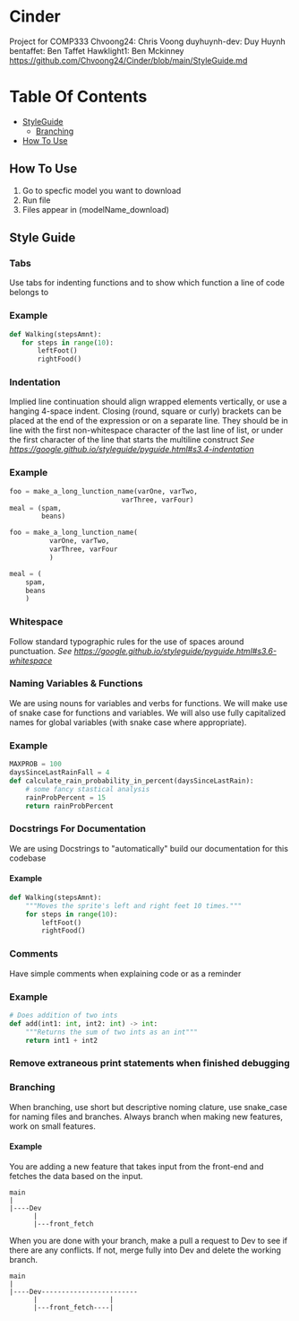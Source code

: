 # Cinder
Project for COMP333
Chvoong24: Chris Voong
duyhuynh-dev: Duy Huynh
bentaffet: Ben Taffet
Hawklight1: Ben Mckinney
https://github.com/Chvoong24/Cinder/blob/main/StyleGuide.md


# Table Of Contents
- [StyleGuide](#style-guide)
    - [Branching](#branching)
- [How To Use](#how-to-use)
## How To Use
1. Go to specfic model you want to download
2. Run file
3. Files appear in (modelName_download)

## Style Guide
### Tabs
Use tabs for indenting functions and to show which function a line of code belongs to
### Example   
 ```python
def Walking(stepsAmnt):
    for steps in range(10):
        leftFoot()
        rightFood()
```

### Indentation
Implied line continuation should align wrapped elements vertically, or use a hanging 4-space indent. Closing (round, square or curly) brackets can be placed at the end of the expression or on a separate line. They should be in line with the first non-whitespace character of the last line of list, or under the first character of the line that starts the multiline construct
*See https://google.github.io/styleguide/pyguide.html#s3.4-indentation*

### Example
```python
foo = make_a_long_lunction_name(varOne, varTwo,
                            varThree, varFour)
meal = (spam,
        beans)

foo = make_a_long_lunction_name(
          varOne, varTwo,
          varThree, varFour
          )

meal = (
    spam,
    beans
    )
```

### Whitespace
Follow standard typographic rules for the use of spaces around punctuation. 
*See https://google.github.io/styleguide/pyguide.html#s3.6-whitespace*


### Naming Variables & Functions
We are using nouns for variables and verbs for functions. We will make use of snake case for functions and variables. We will also use fully capitalized names for global variables (with snake case where appropriate).

### Example
```python
MAXPROB = 100
daysSinceLastRainFall = 4
def calculate_rain_probability_in_percent(daysSinceLastRain):
    # some fancy stastical analysis
    rainProbPercent = 15
    return rainProbPercent
```

###  Docstrings For Documentation
We are using Docstrings to "automatically" build our documentation for this codebase  
#### Example
```python
def Walking(stepsAmnt):
    """Moves the sprite's left and right feet 10 times."""
    for steps in range(10):
        leftFoot()
        rightFood()
```

### Comments
Have simple comments when explaining code or as a reminder
### Example
```python
# Does addition of two ints
def add(int1: int, int2: int) -> int:
    """Returns the sum of two ints as an int"""
    return int1 + int2
```

### Remove extraneous print statements when finished debugging

### Branching
When branching, use short but descriptive noming clature, use snake_case for naming files and branches.
Always branch when making new features, work on small features.

#### Example
You are adding a new feature that takes input from the front-end and fetches the data based on the input.
```
main
|
|----Dev
      |
      |---front_fetch
```

When you are done with your branch, make a pull a request to Dev to see if there are any conflicts. If not, merge fully into Dev and delete the working branch.

```
main
|
|----Dev------------------------
      |                  |
      |---front_fetch----|
```
